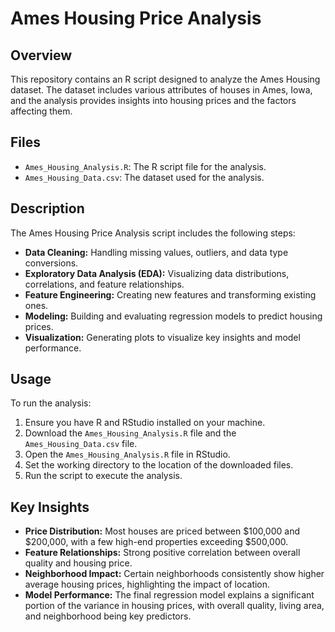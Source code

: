 # Ames Housing Price Analysis

## Overview
This repository contains an R script designed to analyze the Ames Housing dataset. The dataset includes various attributes of houses in Ames, Iowa, and the analysis provides insights into housing prices and the factors affecting them.

## Files
- `Ames_Housing_Analysis.R`: The R script file for the analysis.
- `Ames_Housing_Data.csv`: The dataset used for the analysis.

## Description
The Ames Housing Price Analysis script includes the following steps:
- **Data Cleaning:** Handling missing values, outliers, and data type conversions.
- **Exploratory Data Analysis (EDA):** Visualizing data distributions, correlations, and feature relationships.
- **Feature Engineering:** Creating new features and transforming existing ones.
- **Modeling:** Building and evaluating regression models to predict housing prices.
- **Visualization:** Generating plots to visualize key insights and model performance.

## Usage
To run the analysis:
1. Ensure you have R and RStudio installed on your machine.
2. Download the `Ames_Housing_Analysis.R` file and the `Ames_Housing_Data.csv` file.
3. Open the `Ames_Housing_Analysis.R` file in RStudio.
4. Set the working directory to the location of the downloaded files.
5. Run the script to execute the analysis.

## Key Insights
- **Price Distribution:** Most houses are priced between $100,000 and $200,000, with a few high-end properties exceeding $500,000.
- **Feature Relationships:** Strong positive correlation between overall quality and housing price.
- **Neighborhood Impact:** Certain neighborhoods consistently show higher average housing prices, highlighting the impact of location.
- **Model Performance:** The final regression model explains a significant portion of the variance in housing prices, with overall quality, living area, and neighborhood being key predictors.

